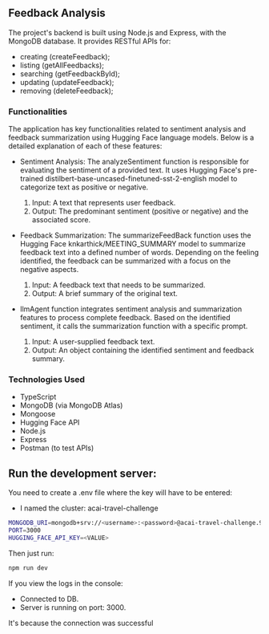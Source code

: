 ## Feedback Analysis
The project's backend is built using Node.js and Express, with the MongoDB database. It provides RESTful APIs for:

- creating (createFeedback);
- listing (getAllFeedbacks);
- searching (getFeedbackById);
- updating (updateFeedback);
- removing (deleteFeedback);

### Functionalities
The application has key functionalities related to sentiment analysis and feedback summarization using Hugging Face language models. 
Below is a detailed explanation of each of these features:

- Sentiment Analysis: The analyzeSentiment function is responsible for evaluating the sentiment of a provided text. It uses Hugging Face's pre-trained 
distilbert-base-uncased-finetuned-sst-2-english model to categorize text as positive or negative.
  1. Input: A text that represents user feedback.
  2. Output: The predominant sentiment (positive or negative) and the associated score.

- Feedback Summarization: The summarizeFeedBack function uses the Hugging Face knkarthick/MEETING_SUMMARY model to summarize feedback text into a 
defined number of words. Depending on the feeling identified, the feedback can be summarized with a focus on the negative aspects.
  1. Input: A feedback text that needs to be summarized.
  2. Output: A brief summary of the original text.

- llmAgent function integrates sentiment analysis and summarization features to process complete feedback. Based on the identified sentiment, it calls the 
summarization function with a specific prompt.
   1. Input: A user-supplied feedback text.
   2. Output: An object containing the identified sentiment and feedback summary.

### Technologies Used
- TypeScript
- MongoDB (via MongoDB Atlas)
- Mongoose
- Hugging Face API
- Node.js
- Express
- Postman (to test APIs)


## Run the development server:

You need to create a .env file where the key will have to be entered:
- I named the cluster: acai-travel-challenge
```bash
MONGODB_URI=mongodb+srv://<username>:<password>@acai-travel-challenge.9fpz3op.mongodb.net/<databaseName>?retryWrites=true&w=majority
PORT=3000
HUGGING_FACE_API_KEY=<VALUE>
```

Then just run:

```bash
npm run dev
```
If you view the logs in the console:
- Connected to DB.
- Server is running on port: 3000.

It's because the connection was successful
